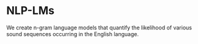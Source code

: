 # NLP-LMs
We create n-gram language models that quantify the likelihood of various sound sequences occurring in the English language.
